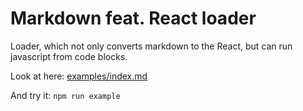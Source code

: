 Markdown feat. React loader
==

Loader, which not only converts markdown to the React, but can run javascript from code blocks.

Look at here: [examples/index.md](examples/index.md)

And try it:
`npm run example`
